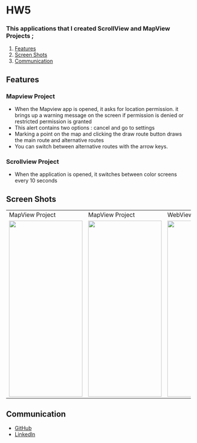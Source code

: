 # HW5

### This applications that I created ScrollView and MapView Projects ;

1. [Features](#Features)
2. [Screen Shots](#ScreenShots)
3. [Communication](#Communication)

## Features<a name="Features"></a>
### Mapview Project
- When the Mapview app is opened, it asks for location permission. it brings up a warning message on the screen if permission is denied or restricted permission is granted
- This alert contains two options : cancel and go to settings
- Marking a point on the map and clicking the draw route button draws the main route and alternative routes
- You can switch between alternative routes with the arrow keys.

### Scrollview Project
- When the application is opened, it switches between color screens every 10 seconds

## Screen Shots <a name="ScreenShots"></a>
 <table>
  <tr>
    <td>MapView Project</td>
    <td>MapView Project</td>
    <td>WebView Project</td>

  </tr>
  </tr>
   <td><img src="" width=200 height=480></td>
   <td><img src="" width=200 height=480></td>
   <td><img src="" width=200 height=480></td>

  </tr>
 </table>


## Communication <a name="Communication"></a>
- [GitHub](https://github.com/SaniyeToy)
- [Linkedln](https://www.linkedin.com/in/saniye-toy/)
